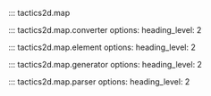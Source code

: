 ::: tactics2d.map

::: tactics2d.map.converter
    options:
        heading_level: 2

::: tactics2d.map.element
    options:
        heading_level: 2

::: tactics2d.map.generator
    options:
        heading_level: 2

::: tactics2d.map.parser
    options:
        heading_level: 2
